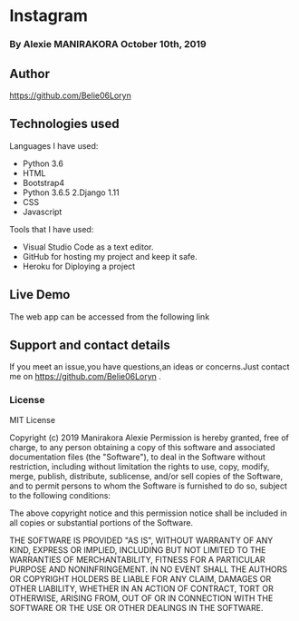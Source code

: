 # Instagram
### By Alexie MANIRAKORA October 10th, 2019
## Author
https://github.com/Belie06Loryn







## Technologies used

Languages I have used:
- Python 3.6
- HTML
- Bootstrap4
- Python 3.6.5 2.Django 1.11
- CSS
- Javascript

Tools that I have used:

- Visual Studio Code as a text editor.
- GitHub for hosting my project and keep it safe.
- Heroku for Diploying a project

## Live Demo

The web app can be accessed from the following link []()

## Support and contact details
If you meet an issue,you have questions,an ideas or concerns.Just contact me on https://github.com/Belie06Loryn .

### License

MIT License

Copyright (c) 2019 Manirakora Alexie Permission is hereby granted, free of charge, to any person obtaining a copy of this software and associated documentation files (the "Software"), to deal in the Software without restriction, including without limitation the rights to use, copy, modify, merge, publish, distribute, sublicense, and/or sell copies of the Software, and to permit persons to whom the Software is furnished to do so, subject to the following conditions:

The above copyright notice and this permission notice shall be included in all copies or substantial portions of the Software.

THE SOFTWARE IS PROVIDED "AS IS", WITHOUT WARRANTY OF ANY KIND, EXPRESS OR IMPLIED, INCLUDING BUT NOT LIMITED TO THE WARRANTIES OF MERCHANTABILITY, FITNESS FOR A PARTICULAR PURPOSE AND NONINFRINGEMENT. IN NO EVENT SHALL THE AUTHORS OR COPYRIGHT HOLDERS BE LIABLE FOR ANY CLAIM, DAMAGES OR OTHER LIABILITY, WHETHER IN AN ACTION OF CONTRACT, TORT OR OTHERWISE, ARISING FROM, OUT OF OR IN CONNECTION WITH THE SOFTWARE OR THE USE OR OTHER DEALINGS IN THE SOFTWARE.

